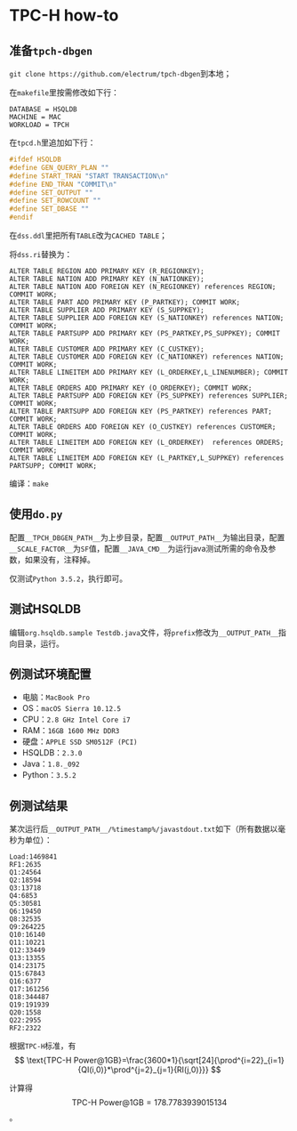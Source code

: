 # TPC-H how-to

## 准备`tpch-dbgen`

`git clone https://github.com/electrum/tpch-dbgen`到本地；

在`makefile`里按需修改如下行：
```
DATABASE = HSQLDB
MACHINE = MAC
WORKLOAD = TPCH
```

在`tpcd.h`里追加如下行：
```c
#ifdef HSQLDB
#define GEN_QUERY_PLAN ""
#define START_TRAN "START TRANSACTION\n"
#define END_TRAN "COMMIT\n"
#define SET_OUTPUT ""
#define SET_ROWCOUNT ""
#define SET_DBASE ""
#endif
```

在`dss.ddl`里把所有`TABLE`改为`CACHED TABLE`；

将`dss.ri`替换为：
```
ALTER TABLE REGION ADD PRIMARY KEY (R_REGIONKEY);
ALTER TABLE NATION ADD PRIMARY KEY (N_NATIONKEY);
ALTER TABLE NATION ADD FOREIGN KEY (N_REGIONKEY) references REGION; COMMIT WORK;
ALTER TABLE PART ADD PRIMARY KEY (P_PARTKEY); COMMIT WORK;
ALTER TABLE SUPPLIER ADD PRIMARY KEY (S_SUPPKEY);
ALTER TABLE SUPPLIER ADD FOREIGN KEY (S_NATIONKEY) references NATION; COMMIT WORK;
ALTER TABLE PARTSUPP ADD PRIMARY KEY (PS_PARTKEY,PS_SUPPKEY); COMMIT WORK;
ALTER TABLE CUSTOMER ADD PRIMARY KEY (C_CUSTKEY);
ALTER TABLE CUSTOMER ADD FOREIGN KEY (C_NATIONKEY) references NATION; COMMIT WORK;
ALTER TABLE LINEITEM ADD PRIMARY KEY (L_ORDERKEY,L_LINENUMBER); COMMIT WORK;
ALTER TABLE ORDERS ADD PRIMARY KEY (O_ORDERKEY); COMMIT WORK;
ALTER TABLE PARTSUPP ADD FOREIGN KEY (PS_SUPPKEY) references SUPPLIER; COMMIT WORK;
ALTER TABLE PARTSUPP ADD FOREIGN KEY (PS_PARTKEY) references PART; COMMIT WORK;
ALTER TABLE ORDERS ADD FOREIGN KEY (O_CUSTKEY) references CUSTOMER; COMMIT WORK;
ALTER TABLE LINEITEM ADD FOREIGN KEY (L_ORDERKEY)  references ORDERS; COMMIT WORK;
ALTER TABLE LINEITEM ADD FOREIGN KEY (L_PARTKEY,L_SUPPKEY) references PARTSUPP; COMMIT WORK;
```

编译：`make`

## 使用`do.py`

配置`__TPCH_DBGEN_PATH__`为上步目录，配置`__OUTPUT_PATH__`为输出目录，配置`__SCALE_FACTOR__`为`SF`值，配置`__JAVA_CMD__`为运行java测试所需的命令及参数，如果没有，注释掉。

仅测试`Python 3.5.2`，执行即可。

## 测试HSQLDB

编辑`org.hsqldb.sample Testdb.java`文件，将`prefix`修改为`__OUTPUT_PATH__`指向目录，运行。

## 例测试环境配置

- 电脑：`MacBook Pro`
- OS：`macOS Sierra 10.12.5`
- CPU：`2.8 GHz Intel Core i7`
- RAM：`16GB 1600 MHz DDR3`
- 硬盘：`APPLE SSD SM0512F (PCI)`
- HSQLDB：`2.3.0`
- Java：`1.8._092`
- Python：`3.5.2`

## 例测试结果

某次运行后`__OUTPUT_PATH__/%timestamp%/javastdout.txt`如下（所有数据以毫秒为单位）：
```
Load:1469841
RF1:2635
Q1:24564
Q2:18594
Q3:13718
Q4:6853
Q5:30581
Q6:19450
Q8:32535
Q9:264225
Q10:16140
Q11:10221
Q12:33449
Q13:13355
Q14:23175
Q15:67843
Q16:6377
Q17:161256
Q18:344487
Q19:191939
Q20:1558
Q22:2955
RF2:2322
```

根据`TPC-H`标准，有
$$
\text{TPC-H Power@1GB}=\frac{3600*1}{\sqrt[24]{\prod^{i=22}_{i=1}{QI(i,0)}*\prod^{j=2}_{j=1}{RI(j,0)}}}
$$

计算得$$\text{TPC-H Power@1GB}=178.7783939015134$$。

